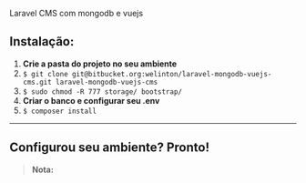 Laravel CMS com mongodb e vuejs

## Instalação:
1. **Crie a pasta do projeto no seu ambiente**
2. `$ git clone git@bitbucket.org:welinton/laravel-mongodb-vuejs-cms.git laravel-mongodb-vuejs-cms`
3. `$ sudo chmod -R 777 storage/ bootstrap/`
4. **Criar o banco e configurar seu .env**
5. `$ composer install`

----------
## Configurou seu ambiente? Pronto!

> **Nota:**
